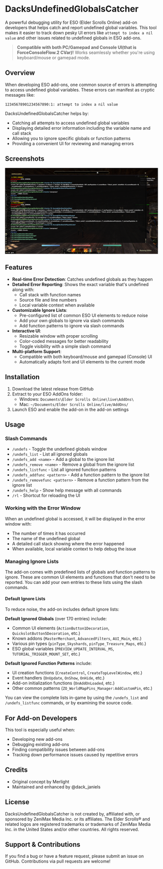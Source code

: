 # DacksUndefinedGlobalsCatcher

A powerful debugging utility for ESO (Elder Scrolls Online) add-on developers that helps catch and report undefined global variables. This tool makes it easier to track down pesky UI errors like `attempt to index a nil value` and other issues related to undefined globals in ESO add-ons.

> **Compatible with both PC/Gamepad and Console UI(that is ForceConsoleFlow.2 CVar)!** Works seamlessly whether you're using keyboard/mouse or gamepad mode.

## Overview

When developing ESO add-ons, one common source of errors is attempting to access undefined global variables. These errors can manifest as cryptic messages like:
```
12345678901234567890:1: attempt to index a nil value
```

DacksUndefinedGlobalsCatcher helps by:
- Catching all attempts to access undefined global variables
- Displaying detailed error information including the variable name and call stack
- Allowing you to ignore specific globals or function patterns
- Providing a convenient UI for reviewing and managing errors

## Screenshots

![DacksUndefinedGlobalsCatcher in action](example.png)

## Features

- **Real-time Error Detection**: Catches undefined globals as they happen
- **Detailed Error Reporting**: Shows the exact variable that's undefined along with:
  - Call stack with function names
  - Source file and line numbers
  - Local variable context when available
- **Customizable Ignore Lists**:
  - Pre-configured list of common ESO UI elements to reduce noise
  - Add your own globals to ignore via slash commands
  - Add function patterns to ignore via slash commands
- **Interactive UI**:
  - Resizable window with proper scrolling
  - Color-coded messages for better readability
  - Toggle visibility with a simple slash command
- **Multi-platform Support**:
  - Compatible with both keyboard/mouse and gamepad (Console) UI
  - Automatically adapts font and UI elements to the current mode

## Installation

1. Download the latest release from GitHub
2. Extract to your ESO AddOns folder:
   - Windows: `Documents\Elder Scrolls Online\live\AddOns\`
   - Mac: `~/Documents/Elder Scrolls Online/live/AddOns/`
3. Launch ESO and enable the add-on in the add-on settings

## Usage

### Slash Commands

- `/undefs` - Toggle the undefined globals window
- `/undefs_list` - List all ignored globals
- `/undefs_add <name>` - Add a global to the ignore list
- `/undefs_remove <name>` - Remove a global from the ignore list
- `/undefs_listfunc` - List all ignored function patterns
- `/undefs_addfunc <pattern>` - Add a function pattern to the ignore list
- `/undefs_removefunc <pattern>` - Remove a function pattern from the ignore list
- `/undefs_help` - Show help message with all commands
- `/rl` - Shortcut for reloading the UI

### Working with the Error Window

When an undefined global is accessed, it will be displayed in the error window with:
- The number of times it has occurred
- The name of the undefined global
- A detailed call stack showing where the error happened
- When available, local variable context to help debug the issue

### Managing Ignore Lists

The add-on comes with predefined lists of globals and function patterns to ignore. These are common UI elements and functions that don't need to be reported. You can add your own entries to these lists using the slash commands.

#### Default Ignore Lists

To reduce noise, the add-on includes default ignore lists:

**Default Ignored Globals** (over 170 entries) include:
- Common UI elements (`ActionButton1Decoration`, `QuickslotButton5Decoration`, etc.)
- Known addons (`MasterMerchant`, `AdvancedFilters`, `AUI_Main`, etc.)
- Various pin types (`pinType_Skyshards`, `pinType_Treasure_Maps`, etc.)
- ESO global variables (`PREVIEW_UPDATE_INTERVAL_MS`, `TUTORIAL_TRIGGER_MOUNT_SET`, etc.)

**Default Ignored Function Patterns** include:
- UI creation functions (`CreateControl`, `CreateTopLevelWindow`, etc.)
- Event handlers (`OnUpdate`, `OnShow`, `OnHide`, etc.)
- Add-on initialization functions (`OnAddOnLoaded`, etc.)
- Other common patterns (`ZO_WorldMapPins_Manager:AddCustomPin`, etc.)

You can view the complete lists in-game by using the `/undefs_list` and `/undefs_listfunc` commands, or by examining the source code.

## For Add-on Developers

This tool is especially useful when:
- Developing new add-ons
- Debugging existing add-ons
- Finding compatibility issues between add-ons
- Tracking down performance issues caused by repetitive errors

## Credits

- Original concept by Merlight
- Maintained and enhanced by @dack_janiels

## License

DacksUndefinedGlobalsCatcher is not created by, affiliated with, or sponsored by ZeniMax Media Inc. or its affiliates. The Elder Scrolls® and related logos are registered trademarks or trademarks of ZeniMax Media Inc. in the United States and/or other countries. All rights reserved.

## Support & Contributions

If you find a bug or have a feature request, please submit an issue on GitHub. Contributions via pull requests are welcome! 